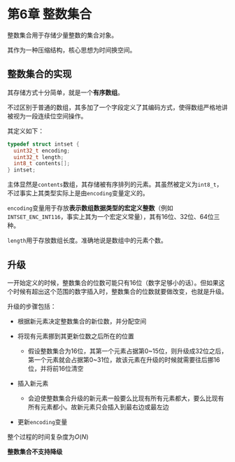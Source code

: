 # 第6章 整数集合

整数集合用于存储少量整数的集合对象。

其作为一种压缩结构，核心思想为时间换空间。

## 整数集合的实现

其存储方式十分简单，就是一个**有序数组**。

不过区别于普通的数组，其多加了一个字段定义了其编码方式，使得数组严格地讲被视为一段连续位空间操作。

其定义如下：

```c
typedef struct intset {
  uint32_t encoding;
  uint32_t length;
  int8_t contents[];
} intset;
```

主体显然是`contents`数组，其存储被有序排列的元素。其虽然被定义为`int8_t`，不过事实上其类型实际上是由`encoding`变量定义的。

`encoding`变量用于存放**表示数组数据类型的宏定义整数**（例如`INTSET_ENC_INT116`，事实上其为一个宏定义常量），其有16位、32位、64位三种。

`length`用于存放数组长度。准确地说是数组中的元素个数。

## 升级

一开始定义的时候，整数集合的位数可能只有16位（数字足够小的话）。但如果这个时候有超出这个范围的数字插入时，整数集合的位数就要做改变，也就是升级。

升级的步骤包括：

+ 根据新元素决定整数集合的新位数，并分配空间
+ 将现有元素挪到其更新位数之后所在的位置
  + 假设整数集合为16位，其第一个元素占据第0~15位，则升级成32位之后，第一个元素就会占据第0~31位，故该元素在升级的时候就需要往后挪16位，并将前16位清空
+ 插入新元素
  + 会迫使整数集合升级的新元素一般要么比现有所有元素都大，要么比现有所有元素都小。故新元素只会插入到最右边或最左边

+ 更新`encoding`变量

整个过程的时间复杂度为$O(N)$

**整数集合不支持降级**

